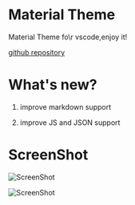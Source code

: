 # Material Theme
Material Theme fo\r vscode,enjoy it!

[github repository](https://github.com/Binaryify/Material-Theme-vscode)

# What's new?
1. improve markdown support 

2. improve JS and JSON support

# ScreenShot
![ScreenShot](https://raw.githubusercontent.com/Binaryify/Material-Theme-vscode/master/static/screenshot.png)

![ScreenShot](https://raw.githubusercontent.com/Binaryify/Material-Theme-vscode/master/static/screenshot2.png)